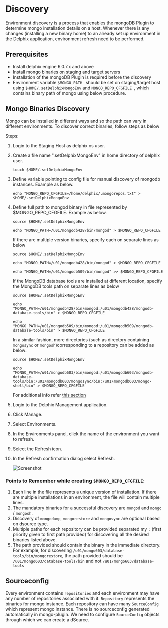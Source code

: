 # Discovery

Environment discovery is a process that enables the mongoDB Plugin to determine mongo installation details on a host. Whenever there is any changes (installing a new binary home) to an already set up environment in the Delphix application, environment refresh need to be performed. 

Prerequisites
-------------

- Install delphix engine 6.0.7.x and above  
- Install mongo binaries on staging and target servers  
- Installation of the mongoDB Plugin is required before the discovery  
- Environment variable `$MONGO_PATH ` should be set on staging/target host using `$HOME/.setDelphixMongoEnv` and `MONGO_REPO_CFGFILE `, which contains binary path of mongo using below procedure.

Mongo Binaries Discovery  
------------------------  
Mongo can be installed in different ways and so the path can vary in different environments. To discover correct binaries, follow steps as below

Steps: 

1. Login to the Staging Host as delphix os user.

2. Create a file name ".setDelphixMongoEnv" in home directory of delphix user.  

    ```shell
    touch $HOME/.setDelphixMongoEnv
    ```

3. Define variable pointing to config file for manual discovery of mongodb instances. Example as below.  

    ```shell
    echo "MONGO_REPO_CFGFILE=/home/delphix/.mongorepos.txt" > $HOME/.setDelphixMongoEnv
    ```

4. Define full path to mongod binary in file represented by $MONGO_REPO_CFGFILE. Example as below.  

    ```shell
    source $HOME/.setDelphixMongoEnv  
    ```

    ```shell
    echo "MONGO_PATH=/u01/mongodb428/bin/mongod" > $MONGO_REPO_CFGFILE  
    ```

    If there are multiple version binaries, specify each on separate lines as below  

    ```shell
    source $HOME/.setDelphixMongoEnv  
    ```

    ```shell
    echo "MONGO_PATH=/u01/mongodb428/bin/mongod" > $MONGO_REPO_CFGFILE  
    ```

    ```shell
    echo "MONGO_PATH=/u01/mongodb509/bin/mongod" >> $MONGO_REPO_CFGFILE  
    ```
    If the MongoDB database tools are installed at different location, specify the MongoDB tools path on separate lines as below  

    ```shell
    source $HOME/.setDelphixMongoEnv  
    ```

    ```shell
    echo "MONGO_PATH=/u01/mongodb428/bin/mongod:/u01/mongodb428/mongodb-database-tools/bin" > $MONGO_REPO_CFGFILE  
    ```
    ```shell
    echo "MONGO_PATH=/u01/mongodb509/bin/mongod:/u01/mongodb509/mongodb-database-tools/bin" > $MONGO_REPO_CFGFILE  
    ```
    In a similar fashion, more directories (such as directory containing `mongosync` or `mongosh`)corresponding to a repository can be added as below:
    
    ```shell
    source $HOME/.setDelphixMongoEnv  
    ```
    ```shell
    echo "MONGO_PATH=/u01/mongodb603/bin/mongod:/u01/mongodb603/mongodb-database-tools/bin:/u01/mongodb603/mongosync/bin:/u01/mongodb603/mongo-shell/bin" > $MONGO_REPO_CFGFILE  
    ```
    For additional info refer [this section](#pts_repo_cfg)

5. Login to the Delphix Management application.
6. Click Manage.
7. Select Environments.
8. In the Environments panel, click the name of the environment you want to refresh.
9. Select the Refresh icon.
10. In the Refresh confirmation dialog select Refresh.

    ![Screenshot](../image/image9.png)


### <a id="pts_repo_cfg"></a>Points to Remember while creating `$MONGO_REPO_CFGFILE`:

1. Each line in the file represents a unique version of installation. If there are multiple installations in an environment, the file will contain multiple lines.
2. The mandatory binaries for a successful discovery are `mongod` and `mongo` / `mongosh`.
3. Discovery of `mongodump`, `mongorestore` and `mongosync` are optional based on dsource type.
4. Multiple paths for each repository can be provided separated my `:` (first priority given to first path provided) for discovering all the desired binaries listed above.
5. The path provided should contain the binary in the immediate directory. 
   For example, for discovering `/u01/mongo603/database-tools/bin/mongorestore`, the path provided should be `/u01/mongo603/database-tools/bin` and not `/u01/mongo603/database-tools`


Sourceconfig
------------
Every environment contains `repositories` and each environment may have any number of repositories associated with it. `Repository` represents the binaries for mongo instance. Each repository can have many `SourceConfig` which represent mongo instance. There is no sourceconfig generated automatically in mongo-plugin. We need to configure `SourceConfig` objects through which we can create a dSource. 
